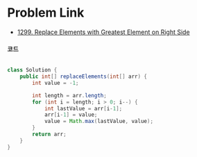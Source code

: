 # Problem Link
- [1299. Replace Elements with Greatest Element on Right Side](https://leetcode.com/problems/replace-elements-with-greatest-element-on-right-side/)


#### 코드

```java

class Solution {
    public int[] replaceElements(int[] arr) {
        int value = -1;

        int length = arr.length;
        for (int i = length; i > 0; i--) {
            int lastValue = arr[i-1];
            arr[i-1] = value;
            value = Math.max(lastValue, value);
        }
        return arr;
    }
}

```
